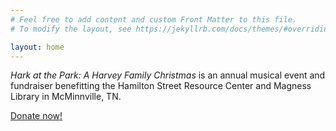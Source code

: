 ```yaml
---
# Feel free to add content and custom Front Matter to this file.
# To modify the layout, see https://jekyllrb.com/docs/themes/#overriding-theme-defaults

layout: home
---
```


*Hark at the Park: A Harvey Family Christmas* is an annual musical event and fundraiser
benefitting the Hamilton Street Resource Center and Magness Library in McMinnville, TN.

[Donate now!](/donate/)